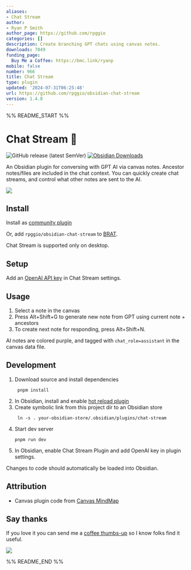 ```yaml
---
aliases:
- Chat Stream
author:
- Ryan P Smith
author_page: https://github.com/rpggio
categories: []
description: Create branching GPT chats using canvas notes.
downloads: 7049
funding_page:
  Buy Me a Coffee: https://bmc.link/ryanp
mobile: false
number: 966
title: Chat Stream
type: plugin
updated: '2024-07-31T06:25:48'
url: https://github.com/rpggio/obsidian-chat-stream
version: 1.4.8
---
```


%% README_START %%

# Chat Stream 	🔀
![GitHub release (latest SemVer)](https://img.shields.io/github/v/release/rpggio/obsidian-chat-stream?style=for-the-badge&sort=semver) [![Obsidian Downloads](https://img.shields.io/badge/dynamic/json?logo=obsidian&color=%23483699&label=downloads&query=%24%5B%22chat-stream%22%5D.downloads&url=https%3A%2F%2Fraw.githubusercontent.com%2Fobsidianmd%2Fobsidian-releases%2Fmaster%2Fcommunity-plugin-stats.json&style=for-the-badge)](https://obsidian.md/plugins?search=chat%20stream)

An Obsidian plugin for conversing with GPT AI via canvas notes. Ancestor notes/files are included in the chat context. You can quickly create chat streams, and control what other notes are sent to the AI.

<img src="https://raw.githubusercontent.com/rpggio/obsidian-chat-stream/HEAD/static/chat-stream-example.gif"/>

## Install

Install as [community plugin](https://obsidian.md/plugins?search=chat%20stream#)

Or, add `rpggio/obsidian-chat-stream` to [BRAT](https://github.com/TfTHacker/obsidian42-brat).

Chat Stream is supported only on desktop.

## Setup

Add an [OpenAI API key](https://platform.openai.com/account/api-keys) in Chat Stream settings.

## Usage

1. Select a note in the canvas
2. Press Alt+Shift+G to generate new note from GPT using current note + ancestors
3. To create next note for responding, press Alt+Shift+N.

AI notes are colored purple, and tagged with `chat_role=assistant` in the canvas data file.

## Development

1. Download source and install dependencies
   ```
	pnpm install
	```
2. In Obsidian, install and enable [hot reload plugin](https://github.com/pjeby/hot-reload)
3. Create symbolic link from this project dir to an Obsidian store 
   ```
	ln -s . your-obsidian-store/.obsidian/plugins/chat-stream
	```
4. Start dev server
	```
	pnpm run dev
	```
5. In Obsidian, enable Chat Stream Plugin and add OpenAI key in plugin settings.

Changes to code should automatically be loaded into Obsidian.

## Attribution

* Canvas plugin code from [Canvas MindMap](https://github.com/Quorafind/Obsidian-Canvas-MindMap)

## Say thanks

If you love it you can send me a [coffee thumbs-up](https://bmc.link/ryanp) so I know folks find it useful.

<a href="https://www.buymeacoffee.com/ryanp"><img src="https://img.buymeacoffee.com/button-api/?text=Buy me a coffee&emoji=&slug=ryanp&button_colour=FFDD00&font_colour=000000&font_family=Lato&outline_colour=000000&coffee_colour=ffffff" /></a>


%% README_END %%